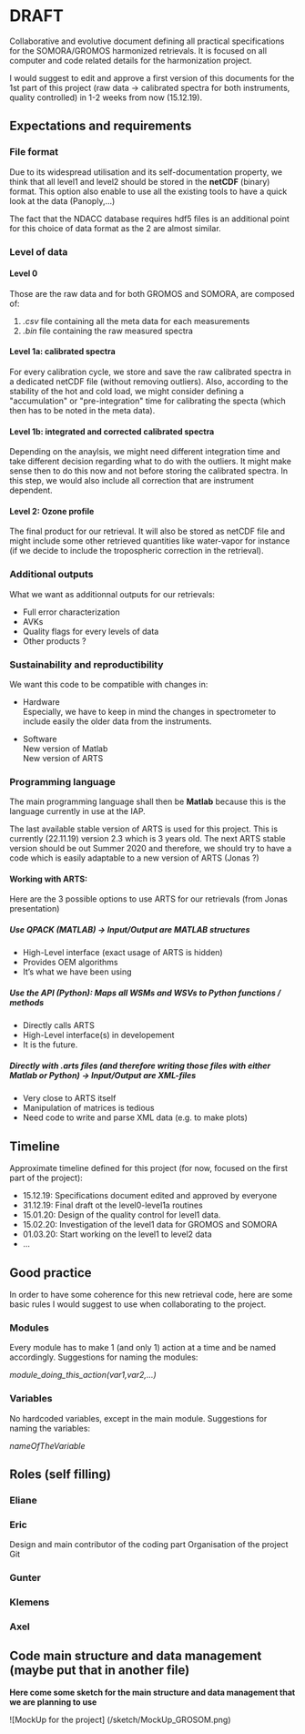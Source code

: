 
# DRAFT
Collaborative and evolutive document defining all practical specifications for the SOMORA/GROMOS harmonized retrievals. It is focused on all computer and code related details for the harmonization project.

I would suggest to edit and approve a first version of this documents for the 1st part of this project (raw data -> calibrated spectra for both instruments, quality controlled) in 1-2 weeks from now (15.12.19).

## Expectations and requirements
### File format
Due to its widespread utilisation and its self-documentation property, we think that all level1 and level2 should be stored in the **netCDF** (binary) format. This option also enable to use all the existing tools to have a quick look at the data (Panoply,...)

The fact that the NDACC database requires hdf5 files is an additional point for this choice of data format as the 2 are almost similar. 

### Level of data
#### Level 0
Those are the raw data and for both GROMOS and SOMORA, are composed of:
1. *.csv* file containing all the meta data for each measurements
2. *.bin* file containing the raw measured spectra

#### Level 1a: calibrated spectra
For every calibration cycle, we store and save the raw calibrated spectra in a dedicated netCDF file (without removing outliers). Also, according to the stability of the hot and cold load, we might consider defining a "accumulation" or "pre-integration" time for calibrating the specta (which then has to be noted in the meta data).

#### Level 1b: integrated and corrected calibrated spectra
Depending on the anaylsis, we might need different integration time and take different decision regarding what to do with the outliers. It might make sense then to do this now and not before storing the calibrated spectra. In this step, we would also include all correction that are instrument dependent.

#### Level 2: Ozone profile
The final product for our retrieval. It will also be stored as netCDF file and might include some other retrieved quantities like water-vapor for instance (if we decide to include the tropospheric correction in the retrieval).

### Additional outputs
What we want as additionnal outputs for our retrievals:
* Full error characterization
* AVKs
* Quality flags for every levels of data
* Other products ?

### Sustainability and reproductibility
We want this code to be compatible with changes in:
* Hardware<br/> 
Especially, we have to keep in mind the changes in spectrometer to include easily the older data from the instruments.

* Software<br/>
New version of Matlab<br/>
New version of ARTS 

### Programming language 
The main programming language shall then be **Matlab** because this is the language currently in use at the IAP. 

The last available stable version of ARTS is used for this project. This is currently (22.11.19) version 2.3 which is 3 years old. 
The next ARTS stable version should be out Summer 2020 and therefore, we should try to have a code which is easily adaptable to a new version of ARTS (Jonas ?)

#### Working with ARTS:

Here are the 3 possible options to use ARTS for our retrievals (from Jonas presentation)
>
##### Use QPACK (MATLAB) → Input/Output are MATLAB structures
* High-Level interface (exact usage of ARTS is hidden)
* Provides OEM algorithms
* It’s what we have been using
>
##### Use the API (Python): Maps all WSMs and WSVs to Python functions / methods
* Directly calls ARTS
* High-Level interface(s) in developement
* It is the future.
>
##### Directly with .arts files (and therefore writing those files with either Matlab or Python) -> Input/Output are XML-files
* Very close to ARTS itself
* Manipulation of matrices is tedious
* Need code to write and parse XML data (e.g. to make plots)

## Timeline
Approximate timeline defined for this project (for now, focused on the first part of the project):

* 15.12.19: Specifications document edited and approved by everyone
* 31.12.19: Final draft ot the level0-level1a routines
* 15.01.20: Design of the quality control for level1 data.
* 15.02.20: Investigation of the level1 data for GROMOS and SOMORA
* 01.03.20: Start working on the level1 to level2 data
* ...

## Good practice
In order to have some coherence for this new retrieval code, here are some basic rules I would suggest to use when collaborating to the project.

### Modules
Every module has to make 1 (and only 1) action at a time and be named accordingly. Suggestions for naming the modules:

*module_doing_this_action(var1,var2,...)*

### Variables 
No hardcoded variables, except in the main module. Suggestions for naming the variables:

*nameOfTheVariable*

## Roles (self filling)

### Eliane

### Eric
Design and main contributor of the coding part
Organisation of the project
Git

### Gunter

### Klemens

### Axel

## Code main structure and data management  (maybe put that in another file)
**Here come some sketch for the main structure and data management that we are planning to use**

![MockUp for the project] 
(/sketch/MockUp_GROSOM.png)
